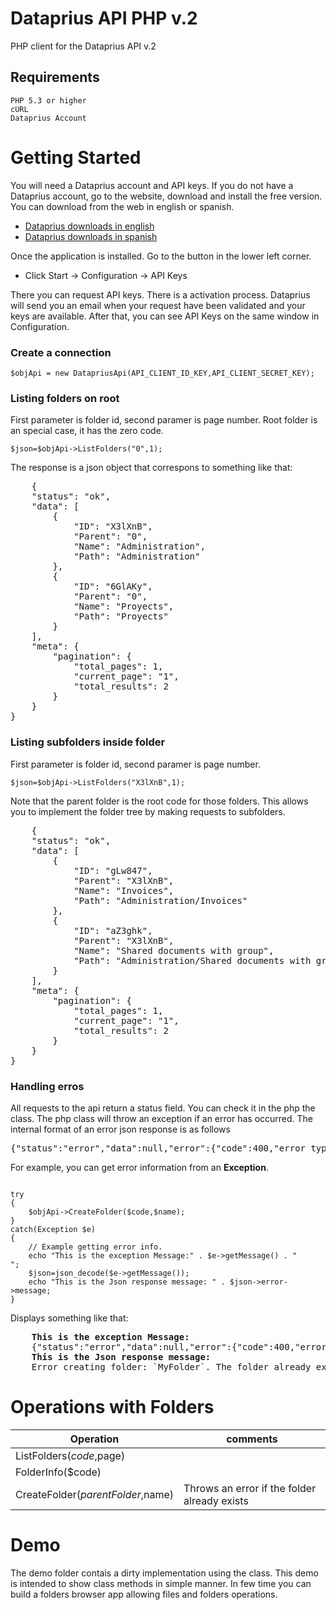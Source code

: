 # Dataprius API PHP v.2
PHP client for the Dataprius API v.2
## Requirements
    PHP 5.3 or higher
    cURL
    Dataprius Account
# Getting Started
You will need a Dataprius account and API keys.
If you do not have a Dataprius account, go to the website, download and install the free version. You can download from the web in english or spanish.
- [Dataprius downloads in english]
- [Dataprius downloads in spanish]

Once the application is installed. Go to the button in the lower left corner.
- Click Start -> Configuration -> API Keys

There you can request API keys. There is a activation process. Dataprius will send you an email when your request have been validated and your keys are available.
After that, you can see API Keys on the same window in Configuration.

### Create a connection
<pre><code>$objApi = new DatapriusApi(API_CLIENT_ID_KEY,API_CLIENT_SECRET_KEY);</code></pre>
### Listing folders on root
First parameter is folder id, second paramer is page number. Root folder is an special case, it has the zero code.
<pre><code>$json=$objApi->ListFolders("0",1);</code></pre>
The response is a json object that correspons to something like that:
<pre>
    {
    "status": "ok",
    "data": [
        {
            "ID": "X3lXnB",
            "Parent": "0",
            "Name": "Administration",
            "Path": "Administration"
        },       
        {
            "ID": "6GlAKy",
            "Parent": "0",
            "Name": "Proyects",
            "Path": "Proyects"
        }
    ],
    "meta": {
        "pagination": {
            "total_pages": 1,
            "current_page": "1",
            "total_results": 2
        }
    }
}
</pre>
### Listing subfolders inside folder
First parameter is folder id, second paramer is page number.
<pre><code>$json=$objApi->ListFolders("X3lXnB",1);</code></pre>
Note that the parent folder is the root code for those folders. This allows you to implement the folder tree by making requests to subfolders.
<pre>
    {
    "status": "ok",
    "data": [
        {
            "ID": "gLw847",
            "Parent": "X3lXnB",
            "Name": "Invoices",
            "Path": "Administration/Invoices"
        },       
        {
            "ID": "aZ3ghk",
            "Parent": "X3lXnB",
            "Name": "Shared documents with group",
            "Path": "Administration/Shared documents with group"
        }
    ],
    "meta": {
        "pagination": {
            "total_pages": 1,
            "current_page": "1",
            "total_results": 2
        }
    }
}
</pre>

### Handling erros
All requests to the api return a status field. You can check it in the php the class.
The php class will throw an exception if an error has occurred.
The internal format of an error json response is as follows
<pre>{"status":"error","data":null,"error":{"code":400,"error_type":"FOLDER_EXISTS","message":"Error creating folder: `MyFolder`. The folder already exists."}}</pre>
For example, you can get error information from an **Exception**.
<pre><code>
try
{
    $objApi->CreateFolder($code,$name);
}
catch(Exception $e)
{
    // Example getting error info.					
    echo "This is the exception Message:" . $e->getMessage() . "<br>";
    $json=json_decode($e->getMessage());
    echo "This is the Json response message: " . $json->error->message;
}    
</code></pre>
Displays something like that:
<pre>
    <b>This is the exception Message:</b>    
    {"status":"error","data":null,"error":{"code":400,"error_type":"FOLDER_EXISTS","message":"Error creating folder: `MyFolder`. The folder already exists."}}
    <b>This is the Json response message:</b>
    Error creating folder: `MyFolder`. The folder already exists. 
</pre>

# Operations with Folders

| Operation  | comments |
| ------------- | ------------- |
| ListFolders($code,$page)  |   |
| FolderInfo($code)  |  |
| CreateFolder($parentFolder,$name)  | Throws an error if the folder already exists |


# Demo
The demo folder contais a dirty implementation using the class. This demo is intended to show class methods in simple manner. In few time you can build a folders browser app allowing files and folders operations.

[Dataprius downloads in english]: <https://dataprius.com/en/downloads>
[Dataprius downloads in spanish]: <https://dataprius.com/descargas>


